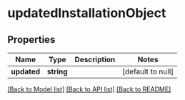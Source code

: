 # updatedInstallationObject

## Properties
Name | Type | Description | Notes
------------ | ------------- | ------------- | -------------
**updated** | **string** |  | [default to null]

[[Back to Model list]](../README.md#documentation-for-models) [[Back to API list]](../README.md#documentation-for-api-endpoints) [[Back to README]](../README.md)



